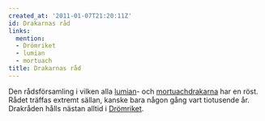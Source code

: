 ```yaml
---
created_at: '2011-01-07T21:20:11Z'
id: Drakarnas råd
links:
  mention:
  - Drömriket
  - lumian
  - mortuach
title: Drakarnas råd
---
```


Den rådsförsamling i vilken alla [lumian]- och [mortuachdrakarna] har en röst. Rådet träffas extremt
sällan, kanske bara någon gång vart tiotusende år. Drakråden hålls nästan alltid i [Drömriket].

  [lumian]: lumian
  [mortuachdrakarna]: mortuach
  [Drömriket]: Drömriket
